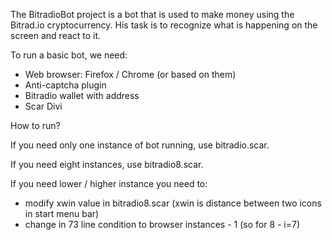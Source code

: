 The BitradioBot project is a bot that is used to make money using the Bitrad.io cryptocurrency. His task is to recognize what is happening on the screen and react to it.

To run a basic bot, we need:
* Web browser: Firefox / Chrome (or based on them)
* Anti-captcha plugin
* Bitradio wallet with address
* Scar Divi

How to run?

If you need only one instance of bot running, use bitradio.scar.

If you need eight instances, use bitradio8.scar.

If you need lower / higher instance you need to:
* modify xwin value in bitradio8.scar (xwin is distance between two icons in start menu bar)
* change in 73 line condition to browser instances - 1 (so for 8 - i=7)